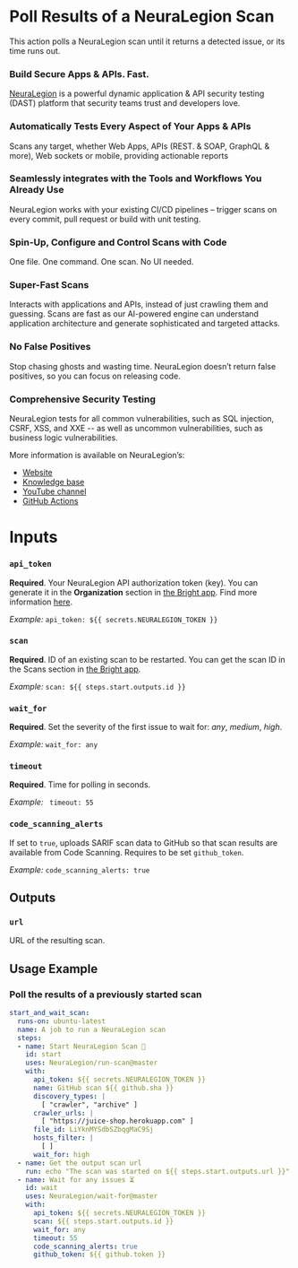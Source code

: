 # Poll Results of a NeuraLegion Scan

This action polls a NeuraLegion scan until it returns a detected issue, or its time runs out.

### Build Secure Apps & APIs. Fast.

[NeuraLegion](https://www.brightsec.com) is a powerful dynamic application & API security testing (DAST) platform that security teams trust and developers love.

### Automatically Tests Every Aspect of Your Apps & APIs

Scans any target, whether Web Apps, APIs (REST. & SOAP, GraphQL & more), Web sockets or mobile, providing actionable reports

### Seamlessly integrates with the Tools and Workflows You Already Use

NeuraLegion works with your existing CI/CD pipelines – trigger scans on every commit, pull request or build with unit testing.

### Spin-Up, Configure and Control Scans with Code

One file. One command. One scan. No UI needed.

### Super-Fast Scans

Interacts with applications and APIs, instead of just crawling them and guessing.
Scans are fast as our AI-powered engine can understand application architecture and generate sophisticated and targeted attacks.

### No False Positives

Stop chasing ghosts and wasting time. NeuraLegion doesn’t return false positives, so you can focus on releasing code.

### Comprehensive Security Testing

NeuraLegion tests for all common vulnerabilities, such as SQL injection, CSRF, XSS, and XXE -- as well as uncommon vulnerabilities, such as business logic vulnerabilities.

More information is available on NeuraLegion’s:
* [Website](https://www.brightsec.com/)
* [Knowledge base](https://docs.brightsec.com/docs/quickstart)
* [YouTube channel](https://www.youtube.com/channel/UCoIC0T1pmozq3eKLsUR2uUw)
* [GitHub Actions](https://github.com/marketplace?query=neuralegion+)

# Inputs

### `api_token`

**Required**. Your NeuraLegion API authorization token (key). You can generate it in the **Organization** section in [the Bright app](https://app.brightsec.com/login). Find more information [here](https://docs.brightsec.com/docs/manage-your-organization#manage-organization-apicli-authentication-tokens).

_Example:_ `api_token: ${{ secrets.NEURALEGION_TOKEN }}`

### `scan`

**Required**. ID of an existing scan to be restarted. You can get the scan ID in the Scans section in [the Bright app](https://app.brightsec.com/login).

_Example:_ `scan: ${{ steps.start.outputs.id }}`

### `wait_for`

**Required**. Set the severity of the first issue to wait for: *any*, *medium*, *high*.

_Example:_ `wait_for: any`

### `timeout`

**Required**. Time for polling in seconds.

_Example:_  ` timeout: 55`

### `code_scanning_alerts`

If set to `true`, uploads SARIF scan data to GitHub so that scan results are available from Code Scanning.
Requires to be set `github_token`.

_Example:_  `code_scanning_alerts: true`

## Outputs

### `url`

URL of the resulting scan.

## Usage Example

### Poll the results of a previously started scan

```yml
start_and_wait_scan:
  runs-on: ubuntu-latest
  name: A job to run a NeuraLegion scan
  steps:
  - name: Start NeuraLegion Scan 🏁
    id: start
    uses: NeuraLegion/run-scan@master
    with:
      api_token: ${{ secrets.NEURALEGION_TOKEN }}
      name: GitHub scan ${{ github.sha }}
      discovery_types: |
        [ "crawler", "archive" ]
      crawler_urls: |
        [ "https://juice-shop.herokuapp.com" ]
      file_id: LiYknMYSdbSZbqgMaC9Sj
      hosts_filter: |
        [ ]
      wait_for: high
  - name: Get the output scan url
    run: echo "The scan was started on ${{ steps.start.outputs.url }}"
  - name: Wait for any issues ⏳
    id: wait
    uses: NeuraLegion/wait-for@master
    with:
      api_token: ${{ secrets.NEURALEGION_TOKEN }}
      scan: ${{ steps.start.outputs.id }}
      wait_for: any
      timeout: 55
      code_scanning_alerts: true
      github_token: ${{ github.token }}
```

